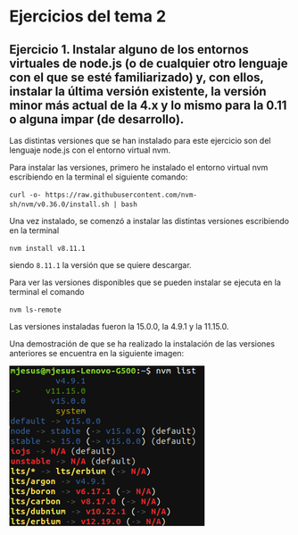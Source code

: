 # Ejercicios del tema 2

## Ejercicio 1. Instalar alguno de los entornos virtuales de node.js (o de cualquier otro lenguaje con el que se esté familiarizado) y, con ellos, instalar la última versión existente, la versión minor más actual de la 4.x y lo mismo para la 0.11 o alguna impar (de desarrollo).

Las distintas versiones que se han instalado para este ejercicio son del lenguaje node.js con el entorno virtual nvm.

Para instalar las versiones, primero he instalado el entorno virtual nvm escribiendo en la terminal el siguiente comando:

`curl -o- https://raw.githubusercontent.com/nvm-sh/nvm/v0.36.0/install.sh | bash`

Una vez instalado, se comenzó a instalar las distintas versiones escribiendo en la terminal 

`nvm install v8.11.1`

siendo `8.11.1` la versión que se quiere descargar.

Para ver las versiones disponibles que se pueden instalar se ejecuta en la terminal el comando

`nvm ls-remote`

Las versiones instaladas fueron la 15.0.0, la 4.9.1 y la 11.15.0.

Una demostración de que se ha realizado la instalación de las versiones anteriores se encuentra en la siguiente imagen:

![Lista de versiones instaladas de node.js](./imagenes/lista_node.png "Lista de versiones instaladas de node.js")


